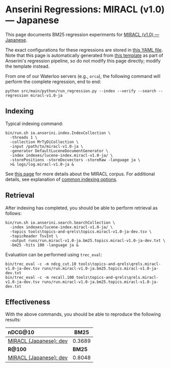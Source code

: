 # Anserini Regressions: MIRACL (v1.0) &mdash; Japanese

This page documents BM25 regression experiments for [MIRACL (v1.0) &mdash; Japanese](https://github.com/project-miracl/miracl).

The exact configurations for these regressions are stored in [this YAML file](../../src/main/resources/regression/miracl-v1.0-ja.yaml).
Note that this page is automatically generated from [this template](../../src/main/resources/docgen/templates/miracl-v1.0-ja.template) as part of Anserini's regression pipeline, so do not modify this page directly; modify the template instead.

From one of our Waterloo servers (e.g., `orca`), the following command will perform the complete regression, end to end:

```
python src/main/python/run_regression.py --index --verify --search --regression miracl-v1.0-ja
```

## Indexing

Typical indexing command:

```
bin/run.sh io.anserini.index.IndexCollection \
  -threads 1 \
  -collection MrTyDiCollection \
  -input /path/to/miracl-v1.0-ja \
  -generator DefaultLuceneDocumentGenerator \
  -index indexes/lucene-index.miracl-v1.0-ja/ \
  -storePositions -storeDocvectors -storeRaw -language ja \
  >& logs/log.miracl-v1.0-ja &
```

See [this page](https://github.com/project-miracl/miracl) for more details about the MIRACL corpus.
For additional details, see explanation of [common indexing options](../../docs/common-indexing-options.md).

## Retrieval

After indexing has completed, you should be able to perform retrieval as follows:

```
bin/run.sh io.anserini.search.SearchCollection \
  -index indexes/lucene-index.miracl-v1.0-ja/ \
  -topics tools\topics-and-qrels\topics.miracl-v1.0-ja-dev.tsv \
  -topicReader TsvInt \
  -output runs/run.miracl-v1.0-ja.bm25.topics.miracl-v1.0-ja-dev.txt \
  -bm25 -hits 100 -language ja &
```

Evaluation can be performed using `trec_eval`:

```
bin/trec_eval -c -m ndcg_cut.10 tools\topics-and-qrels\qrels.miracl-v1.0-ja-dev.tsv runs/run.miracl-v1.0-ja.bm25.topics.miracl-v1.0-ja-dev.txt
bin/trec_eval -c -m recall.100 tools\topics-and-qrels\qrels.miracl-v1.0-ja-dev.tsv runs/run.miracl-v1.0-ja.bm25.topics.miracl-v1.0-ja-dev.txt
```

## Effectiveness

With the above commands, you should be able to reproduce the following results:

| **nDCG@10**                                                                                                  | **BM25**  |
|:-------------------------------------------------------------------------------------------------------------|-----------|
| [MIRACL (Japanese): dev](https://github.com/project-miracl/miracl)                                           | 0.3689    |
| **R@100**                                                                                                    | **BM25**  |
| [MIRACL (Japanese): dev](https://github.com/project-miracl/miracl)                                           | 0.8048    |
